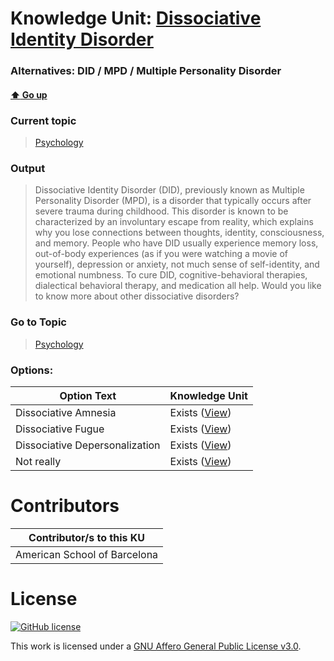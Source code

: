 # Knowledge Unit: [Dissociative Identity Disorder](../../knowledge_units/psychology/dissociative-identity-disorder.md)
### Alternatives:   DID   /  MPD   /  Multiple Personality Disorder 
#### [:arrow_up: Go up](../../topics/psychology.md)
### Current topic
> [Psychology](../../topics/psychology.md)
### Output
> Dissociative Identity Disorder (DID), previously known as Multiple Personality Disorder (MPD), is a disorder that typically occurs after severe trauma during childhood. This disorder is known to be characterized by an involuntary escape from reality, which explains why you lose connections between thoughts, identity, consciousness, and memory. People who have DID usually experience memory loss, out-of-body experiences (as if you were watching a movie of yourself), depression or anxiety,  not much sense of self-identity, and emotional numbness. To cure DID, cognitive-behavioral therapies, dialectical behavioral therapy, and medication all help. Would you like to know more about other dissociative disorders?
### Go to Topic
> [Psychology](../../topics/psychology.md)

### Options: 

| Option Text | Knowledge Unit |
| - | - |  
| Dissociative Amnesia  |  Exists ([View](../../knowledge_units/psychology/dissociative-amnesia.md))  |  
| Dissociative Fugue  |  Exists ([View](../../knowledge_units/psychology/dissociative-fugue.md))  |  
| Dissociative Depersonalization  |  Exists ([View](../../knowledge_units/psychology/dissociative-depersonalization.md))  |  
| Not really  |  Exists ([View](../../knowledge_units/psychology/not-really.md))  | 

# Contributors

| Contributor/s to this KU |
| - | 
| American School of Barcelona |

# License
[![GitHub license](https://img.shields.io/github/license/inbrainz/cerebro)](https://github.com/inbrainz/cerebro/blob/master/LICENSE)

This work is licensed under a [GNU Affero General Public License v3.0](https://www.gnu.org/licenses/agpl-3.0.txt).